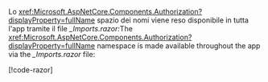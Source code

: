 <span data-ttu-id="6e1c7-101">Lo <xref:Microsoft.AspNetCore.Components.Authorization?displayProperty=fullName> spazio dei nomi viene reso disponibile in tutta l'app tramite il file *_Imports.razor:*</span><span class="sxs-lookup"><span data-stu-id="6e1c7-101">The <xref:Microsoft.AspNetCore.Components.Authorization?displayProperty=fullName> namespace is made available throughout the app via the *_Imports.razor* file:</span></span>

[!code-razor[](imports-standalone.razor?highlight=2)]
